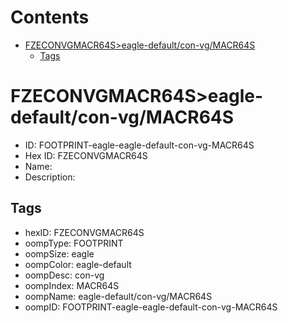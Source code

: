 



Contents
========

* [FZECONVGMACR64S>eagle-default/con-vg/MACR64S](#fzeconvgmacr64seagle-defaultcon-vgmacr64s)
	* [Tags](#tags)

# FZECONVGMACR64S>eagle-default/con-vg/MACR64S

- ID: FOOTPRINT-eagle-eagle-default-con-vg-MACR64S
- Hex ID: FZECONVGMACR64S
- Name: 
- Description: 

## Tags

- hexID: FZECONVGMACR64S
- oompType: FOOTPRINT
- oompSize: eagle
- oompColor: eagle-default
- oompDesc: con-vg
- oompIndex: MACR64S
- oompName: eagle-default/con-vg/MACR64S
- oompID: FOOTPRINT-eagle-eagle-default-con-vg-MACR64S
